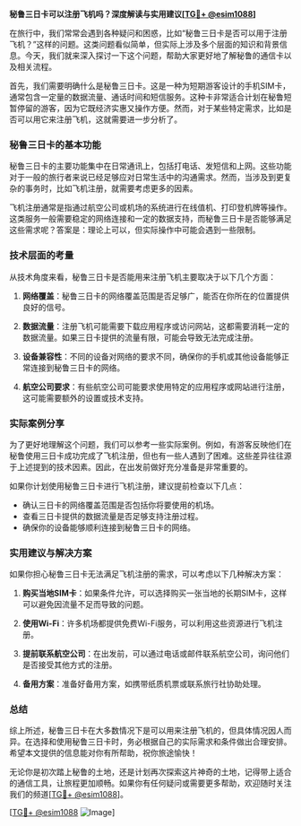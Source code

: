 **秘鲁三日卡可以注册飞机吗？深度解读与实用建议[[TG💪+ @esim1088](https://t.me/s/esim1088)]**

在旅行中，我们常常会遇到各种疑问和困惑，比如“秘鲁三日卡是否可以用于注册飞机？”这样的问题。这类问题看似简单，但实际上涉及多个层面的知识和背景信息。今天，我们就来深入探讨一下这个问题，帮助大家更好地了解秘鲁的通信卡以及相关流程。

首先，我们需要明确什么是秘鲁三日卡。这是一种为短期游客设计的手机SIM卡，通常包含一定量的数据流量、通话时间和短信服务。这种卡非常适合计划在秘鲁短暂停留的游客，因为它既经济实惠又操作方便。然而，对于某些特定需求，比如是否可以用它来注册飞机，这就需要进一步分析了。

### 秘鲁三日卡的基本功能

秘鲁三日卡的主要功能集中在日常通讯上，包括打电话、发短信和上网。这些功能对于一般的旅行者来说已经足够应对日常生活中的沟通需求。然而，当涉及到更复杂的事务时，比如飞机注册，就需要考虑更多的因素。

飞机注册通常是指通过航空公司或机场的系统进行在线值机、打印登机牌等操作。这类服务一般需要稳定的网络连接和一定的数据支持，而秘鲁三日卡是否能够满足这些需求呢？答案是：理论上可以，但实际操作中可能会遇到一些限制。

### 技术层面的考量

从技术角度来看，秘鲁三日卡是否能用来注册飞机主要取决于以下几个方面：

1. **网络覆盖**：秘鲁三日卡的网络覆盖范围是否足够广，能否在你所在的位置提供良好的信号。
   
2. **数据流量**：注册飞机可能需要下载应用程序或访问网站，这都需要消耗一定的数据流量。如果三日卡提供的流量有限，可能会导致无法完成注册。

3. **设备兼容性**：不同的设备对网络的要求不同，确保你的手机或其他设备能够正常连接到秘鲁三日卡的网络。

4. **航空公司要求**：有些航空公司可能要求使用特定的应用程序或网站进行注册，这可能需要额外的设置或技术支持。

### 实际案例分享

为了更好地理解这个问题，我们可以参考一些实际案例。例如，有游客反映他们在秘鲁使用三日卡成功完成了飞机注册，但也有一些人遇到了困难。这些差异往往源于上述提到的技术因素。因此，在出发前做好充分准备是非常重要的。

如果你计划使用秘鲁三日卡进行飞机注册，建议提前检查以下几点：
- 确认三日卡的网络覆盖范围是否包括你将要使用的机场。
- 查看三日卡提供的数据流量是否足够支持注册过程。
- 确保你的设备能够顺利连接到秘鲁三日卡的网络。

### 实用建议与解决方案

如果你担心秘鲁三日卡无法满足飞机注册的需求，可以考虑以下几种解决方案：

1. **购买当地SIM卡**：如果条件允许，可以选择购买一张当地的长期SIM卡，这样可以避免因流量不足而导致的问题。

2. **使用Wi-Fi**：许多机场都提供免费Wi-Fi服务，可以利用这些资源进行飞机注册。

3. **提前联系航空公司**：在出发前，可以通过电话或邮件联系航空公司，询问他们是否接受其他方式的注册。

4. **备用方案**：准备好备用方案，如携带纸质机票或联系旅行社协助处理。

### 总结

综上所述，秘鲁三日卡在大多数情况下是可以用来注册飞机的，但具体情况因人而异。在选择和使用秘鲁三日卡时，务必根据自己的实际需求和条件做出合理安排。希望本文提供的信息能对你有所帮助，祝你旅途愉快！

无论你是初次踏上秘鲁的土地，还是计划再次探索这片神奇的土地，记得带上适合的通信工具，让旅程更加顺畅。如果你有任何疑问或需要更多帮助，欢迎随时关注我们的频道[[TG💪+ @esim1088](https://t.me/s/esim1088)]。

[[TG💪+ @esim1088](https://t.me/s/esim1088) ![Image](https://i.postimg.cc/4NQfJmqS/Snipaste-2025-05-13-00-14-12.png)]